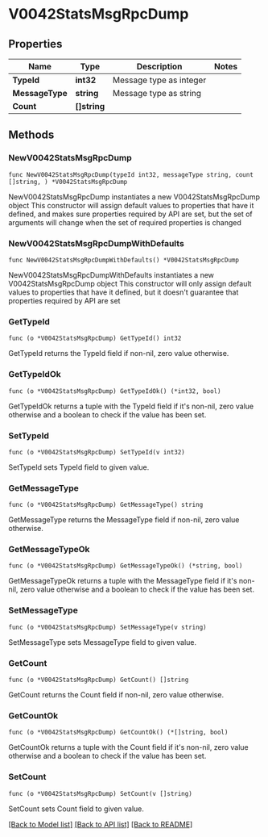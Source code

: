 # V0042StatsMsgRpcDump

## Properties

Name | Type | Description | Notes
------------ | ------------- | ------------- | -------------
**TypeId** | **int32** | Message type as integer | 
**MessageType** | **string** | Message type as string | 
**Count** | **[]string** |  | 

## Methods

### NewV0042StatsMsgRpcDump

`func NewV0042StatsMsgRpcDump(typeId int32, messageType string, count []string, ) *V0042StatsMsgRpcDump`

NewV0042StatsMsgRpcDump instantiates a new V0042StatsMsgRpcDump object
This constructor will assign default values to properties that have it defined,
and makes sure properties required by API are set, but the set of arguments
will change when the set of required properties is changed

### NewV0042StatsMsgRpcDumpWithDefaults

`func NewV0042StatsMsgRpcDumpWithDefaults() *V0042StatsMsgRpcDump`

NewV0042StatsMsgRpcDumpWithDefaults instantiates a new V0042StatsMsgRpcDump object
This constructor will only assign default values to properties that have it defined,
but it doesn't guarantee that properties required by API are set

### GetTypeId

`func (o *V0042StatsMsgRpcDump) GetTypeId() int32`

GetTypeId returns the TypeId field if non-nil, zero value otherwise.

### GetTypeIdOk

`func (o *V0042StatsMsgRpcDump) GetTypeIdOk() (*int32, bool)`

GetTypeIdOk returns a tuple with the TypeId field if it's non-nil, zero value otherwise
and a boolean to check if the value has been set.

### SetTypeId

`func (o *V0042StatsMsgRpcDump) SetTypeId(v int32)`

SetTypeId sets TypeId field to given value.


### GetMessageType

`func (o *V0042StatsMsgRpcDump) GetMessageType() string`

GetMessageType returns the MessageType field if non-nil, zero value otherwise.

### GetMessageTypeOk

`func (o *V0042StatsMsgRpcDump) GetMessageTypeOk() (*string, bool)`

GetMessageTypeOk returns a tuple with the MessageType field if it's non-nil, zero value otherwise
and a boolean to check if the value has been set.

### SetMessageType

`func (o *V0042StatsMsgRpcDump) SetMessageType(v string)`

SetMessageType sets MessageType field to given value.


### GetCount

`func (o *V0042StatsMsgRpcDump) GetCount() []string`

GetCount returns the Count field if non-nil, zero value otherwise.

### GetCountOk

`func (o *V0042StatsMsgRpcDump) GetCountOk() (*[]string, bool)`

GetCountOk returns a tuple with the Count field if it's non-nil, zero value otherwise
and a boolean to check if the value has been set.

### SetCount

`func (o *V0042StatsMsgRpcDump) SetCount(v []string)`

SetCount sets Count field to given value.



[[Back to Model list]](../README.md#documentation-for-models) [[Back to API list]](../README.md#documentation-for-api-endpoints) [[Back to README]](../README.md)


